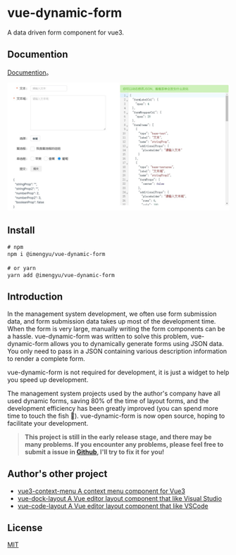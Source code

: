 # vue-dynamic-form

A data driven form component for vue3.

## Documention

[Documention](https://docs.imengyu.top/vue-dynamic-form-docs)。

![demo](./demo.jpg)

## Install

```shell
# npm 
npm i @imengyu/vue-dynamic-form

# or yarn
yarn add @imengyu/vue-dynamic-form
```

## Introduction

In the management system development, we often use form submission data, and form submission data takes up most of the development time.
When the form is very large, manually writing the form components can be a hassle. vue-dynamic-form was written to solve this problem,
vue-dynamic-form allows you to dynamically generate forms using JSON data. You only need to pass in a JSON containing various description information to render a complete form.

vue-dynamic-form is not required for development, it is just a widget to help you speed up development.

The management system projects used by the author's company have all used dynamic forms, saving 80% of the time of layout forms, and the development efficiency has been greatly improved (you can spend more time to touch the fish 🤭). vue-dynamic-form is now open source, hoping to facilitate your development.

> **This project is still in the early release stage, and there may be many problems. If you encounter any problems, please feel free to submit a issue in [Github](https://github.com/imengyu/vue-dynamic-form/issues), I'll try to fix it for you!**

## Author's other project

* [vue3-context-menu A context menu component for Vue3](https://github.com/imengyu/vue3-context-menu/)
* [vue-dock-layout A Vue editor layout component that like Visual Studio](https://github.com/imengyu/vue-dock-layout)
* [vue-code-layout A Vue editor layout component that like VSCode](https://github.com/imengyu/vue-code-layout)

## License

[MIT](./LICENSE)
